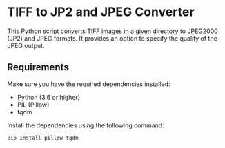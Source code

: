# TIFF to JP2 and JPEG Converter

This Python script converts TIFF images in a given directory to JPEG2000 (JP2) and JPEG formats. It provides an option to specify the quality of the JPEG output.

## Requirements

Make sure you have the required dependencies installed:

- Python (3.6 or higher)
- PIL (Pillow)
- tqdm

Install the dependencies using the following command:

```bash
pip install pillow tqdm

